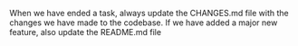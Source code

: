 When we have ended a task, always update the CHANGES.md file with the changes we have made to the codebase. 
If we have added a major new feature, also update the README.md file